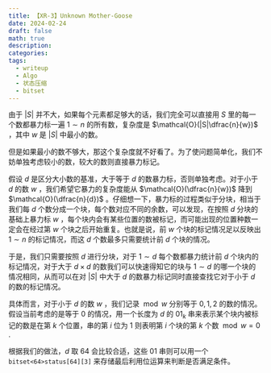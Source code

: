 ```yaml
---
title: 【XR-3】Unknown Mother-Goose
date: 2024-02-24
draft: false
math: true
description: 
categories: 
tags:
  - writeup
  - Algo
  - 状态压缩
  - bitset
---
```

由于 $|S|$ 并不大，如果每个元素都足够大的话，我们完全可以直接用 $S$ 里的每一个数都暴力标一遍 $1\sim n$ 的所有数，复杂度是 $\mathcal{O}(|S|\dfrac{n}{w})$ ，其中 $w$ 是 $|S|$ 中最小的数。

但是如果最小的数不够大，那这个复杂度就不好看了。为了使问题简单化，我们不妨单独考虑较小的数，较大的数则直接暴力标记。

假设 $d$ 是区分大小数的基准，大于等于 $d$ 的数暴力标，否则单独考虑。对于小于 $d$ 的数 $w$ ，我们希望它暴力的复杂度能从 $\mathcal{O}(\dfrac{n}{w})$ 降到 $\mathcal{O}(\dfrac{n}{d})$ 。仔细想一下，暴力标的过程类似于分块，相当于我们每 $d$ 个数分成一个块，每个数对应不同的余数，可以发现，在按照 $d$ 分块的基础上暴力标 $w$ ，每个块内会有某些位置的数被标记，而可能出现的位置种数一定会在经过第 $w$ 个块之后开始重复。也就是说，前 $w$ 个块的标记情况足以反映出 $1\sim n$ 的标记情况，而这 $d$ 个数最多只需要统计前 $d$ 个块的情况。

于是，我们只需要按照 $d$ 进行分块，对于 $1\sim d$ 每个数都暴力统计前 $d$ 个块内的标记情况，对于大于 $d \times d$ 的数我们可以快速得知它的块与 $1\sim d$ 的哪一个块的情况相同，从而可以在对 $|S|$ 中大于 $d$ 的数暴力标记同时直接查找它对于小于 $d$ 的数的标记情况。

具体而言，对于小于 $d$ 的数 $w$ ，我们记录 $\bmod{w}$ 分别等于 $0, 1, 2$ 的数的情况。假设当前考虑的是等于 $0$ 的情况，用一个长度为 $d$ 的 $01_k$ 串来表示某个块内被标记的数是在第 $k$ 个位置，串的第 $i$ 位为 $1$ 则表明第 $i$ 个块的第 $k$ 个数$\mod{w}=0$ .

根据我们的做法，$d$ 取 $64$ 会比较合适，这些 $01$ 串则可以用一个 `bitset<64>status[64][3]` 来存储最后利用位运算来判断是否满足条件。